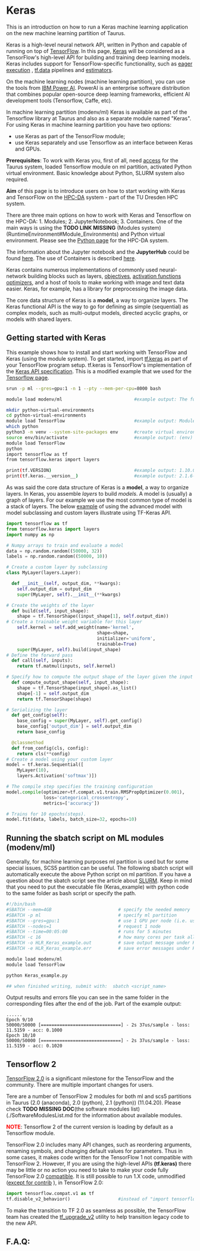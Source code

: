 # Keras

This is an introduction on how to run a
Keras machine learning application on the new machine learning partition
of Taurus.

Keras is a high-level neural network API,
written in Python and capable of running on top of 
[TensorFlow](https://github.com/tensorflow/tensorflow).
In this page, [Keras](https://www.tensorflow.org/guide/keras) will be
considered as a TensorFlow's high-level API for building and training
deep learning models. Keras includes support for TensorFlow-specific
functionality, such as [eager execution](https://www.tensorflow.org/guide/keras#eager_execution)
, [tf.data](https://www.tensorflow.org/api_docs/python/tf/data) pipelines
and [estimators](https://www.tensorflow.org/guide/estimator).

On the machine learning nodes (machine learning partition), you can use
the tools from [IBM Power AI](./PowerAI.md). PowerAI is an enterprise
software distribution that combines popular open-source deep learning
frameworks, efficient AI development tools (Tensorflow, Caffe, etc).

In machine learning partition (modenv/ml) Keras is available as part of
the Tensorflow library at Taurus and also as a separate module named
"Keras". For using Keras in machine learning partition you have two
options:

- use Keras as part of the TensorFlow module;
- use Keras separately and use Tensorflow as an interface between
    Keras and GPUs.

**Prerequisites**: To work with Keras you, first of all, need 
[access](./../access/Login.md) for the Taurus system, loaded
Tensorflow module on ml partition, activated Python virtual environment.
Basic knowledge about Python, SLURM system also required.

**Aim** of this page is to introduce users on how to start working with
Keras and TensorFlow on the [HPC-DA](./../jobs/HPCDA.md)
system - part of the TU Dresden HPC system.

There are three main options on how to work with Keras and Tensorflow on
the HPC-DA: 1. Modules; 2. JupyterNotebook; 3. Containers. One of the
main ways is using the **TODO LINK MISSING** (Modules
system)(RuntimeEnvironment#Module_Environments) and Python virtual
environment. Please see the 
[Python page](./Python.md) for the HPC-DA
system.

The information about the Jupyter notebook and the **JupyterHub** could
be found [here](./JupyterHub.md). The use of
Containers is described [here](./TensorFlowContainerOnHPCDA.md).

Keras contains numerous implementations of commonly used neural-network
building blocks such as layers,
[objectives](https://en.wikipedia.org/wiki/Objective_function),
[activation functions](https://en.wikipedia.org/wiki/Activation_function)
[optimizers](https://en.wikipedia.org/wiki/Mathematical_optimization), 
and a host of tools
to make working with image and text data easier. Keras, for example, has
a library for preprocessing the image data.

The core data structure of Keras is a
**model**, a way to organize layers. The Keras functional API is the way
to go for defining as simple (sequential) as complex models, such as
multi-output models, directed acyclic graphs, or models with shared
layers. 

## Getting started with Keras

This example shows how to install and start working with TensorFlow and
Keras (using the module system). To get started, import [tf.keras](https://www.tensorflow.org/api_docs/python/tf/keras)
as part of your TensorFlow program setup.
tf.keras is TensorFlow's implementation of the [Keras API
specification](https://keras.io/). This is a modified example that we
used for the [Tensorflow page](./TensorFlow.md).

```bash
srun -p ml --gres=gpu:1 -n 1 --pty --mem-per-cpu=8000 bash

module load modenv/ml                           #example output: The following have been reloaded with a version change:  1) modenv/scs5 => modenv/ml

mkdir python-virtual-environments 
cd python-virtual-environments
module load TensorFlow                          #example output: Module TensorFlow/1.10.0-PythonAnaconda-3.6 and 1 dependency loaded.
which python
python3 -m venv --system-site-packages env      #create virtual environment "env" which inheriting with global site packages
source env/bin/activate                         #example output: (env) bash-4.2$
module load TensorFlow
python
import tensorflow as tf
from tensorflow.keras import layers

print(tf.VERSION)                               #example output: 1.10.0
print(tf.keras.__version__)                     #example output: 2.1.6-tf
```

As was said the core data structure of Keras is a **model**, a way to
organize layers. In Keras, you assemble *layers* to build *models*. A
model is (usually) a graph of layers. For our example we use the most
common type of model is a stack of layers. The below [example](https://www.tensorflow.org/guide/keras#model_subclassing)
of using the advanced model with model
subclassing and custom layers illustrate using TF-Keras API.

```python
import tensorflow as tf
from tensorflow.keras import layers
import numpy as np

# Numpy arrays to train and evaluate a model
data = np.random.random((50000, 32))
labels = np.random.random((50000, 10))

# Create a custom layer by subclassing
class MyLayer(layers.Layer):

  def __init__(self, output_dim, **kwargs):
    self.output_dim = output_dim
    super(MyLayer, self).__init__(**kwargs)

# Create the weights of the layer
  def build(self, input_shape):
    shape = tf.TensorShape((input_shape[1], self.output_dim))
# Create a trainable weight variable for this layer
    self.kernel = self.add_weight(name='kernel',
                                  shape=shape,
                                  initializer='uniform',
                                  trainable=True)
    super(MyLayer, self).build(input_shape)
# Define the forward pass
  def call(self, inputs):
    return tf.matmul(inputs, self.kernel)

# Specify how to compute the output shape of the layer given the input shape.
  def compute_output_shape(self, input_shape):
    shape = tf.TensorShape(input_shape).as_list()
    shape[-1] = self.output_dim
    return tf.TensorShape(shape)

# Serializing the layer
  def get_config(self):
    base_config = super(MyLayer, self).get_config()
    base_config['output_dim'] = self.output_dim
    return base_config

  @classmethod
  def from_config(cls, config):
    return cls(**config)
# Create a model using your custom layer
model = tf.keras.Sequential([
    MyLayer(10),
    layers.Activation('softmax')])

# The compile step specifies the training configuration
model.compile(optimizer=tf.compat.v1.train.RMSPropOptimizer(0.001),
              loss='categorical_crossentropy',
              metrics=['accuracy'])

# Trains for 10 epochs(steps).
model.fit(data, labels, batch_size=32, epochs=10)
```

## Running the sbatch script on ML modules (modenv/ml)

Generally, for machine learning purposes ml partition is used but for
some special issues, SCS5 partition can be useful. The following sbatch
script will automatically execute the above Python script on ml
partition. If you have a question about the sbatch script see the
article about [SLURM](./../jobs/BindingAndDistributionOfTasks.md). Keep in mind that you need to put the
executable file (Keras_example) with python code to the same folder as
bash script or specify the path.

```bash
#!/bin/bash
#SBATCH --mem=4GB                         # specify the needed memory
#SBATCH -p ml                             # specify ml partition
#SBATCH --gres=gpu:1                      # use 1 GPU per node (i.e. use one GPU per task)
#SBATCH --nodes=1                         # request 1 node
#SBATCH --time=00:05:00                   # runs for 5 minutes
#SBATCH -c 16                             # how many cores per task allocated
#SBATCH -o HLR_Keras_example.out          # save output message under HLR_${SLURMJOBID}.out
#SBATCH -e HLR_Keras_example.err          # save error messages under HLR_${SLURMJOBID}.err

module load modenv/ml
module load TensorFlow

python Keras_example.py

## when finished writing, submit with:  sbatch <script_name>
```

Output results and errors file you can see in the same folder in the
corresponding files after the end of the job. Part of the example
output:

```
......
Epoch 9/10
50000/50000 [==============================] - 2s 37us/sample - loss: 11.5159 - acc: 0.1000
Epoch 10/10
50000/50000 [==============================] - 2s 37us/sample - loss: 11.5159 - acc: 0.1020
```

## Tensorflow 2

[TensorFlow 2.0](https://blog.tensorflow.org/2019/09/tensorflow-20-is-now-available.html)
is a significant milestone for the
TensorFlow and the community. There are multiple important changes for
users.

Tere are a number of TensorFlow 2 modules for both ml and scs5
partitions in Taurus (2.0 (anaconda), 2.0 (python), 2.1 (python))
(11.04.20). Please check **TODO MISSING DOC**(the software modules list)(./SoftwareModulesList.md
for the information about available
modules.

<span style="color:red">**NOTE**</span>: Tensorflow 2 of the
current version is loading by default as a Tensorflow module.

TensorFlow 2.0 includes many API changes, such as reordering arguments,
renaming symbols, and changing default values for parameters. Thus in
some cases, it makes code written for the TensorFlow 1 not compatible
with TensorFlow 2. However, If you are using the high-level APIs
**(tf.keras)** there may be little or no action you need to take to make
your code fully TensorFlow 2.0 [compatible](https://www.tensorflow.org/guide/migrate). 
It is still possible to run 1.X code,
unmodified ([except for contrib](https://github.com/tensorflow/community/blob/master/rfcs/20180907-contrib-sunset.md)
), in TensorFlow 2.0:

```python
import tensorflow.compat.v1 as tf 
tf.disable_v2_behavior()                  #instead of "import tensorflow as tf"
```

To make the transition to TF 2.0 as seamless as possible, the TensorFlow
team has created the [tf_upgrade_v2](https://www.tensorflow.org/guide/upgrade)
utility to help transition legacy code to the new API.

## F.A.Q:
